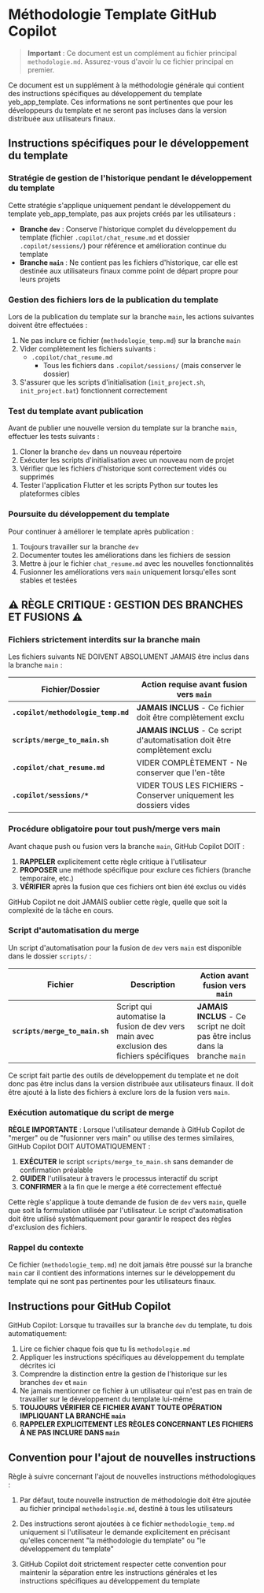 # Méthodologie Template GitHub Copilot

> **Important** : Ce document est un complément au fichier principal `methodologie.md`. Assurez-vous d'avoir lu ce fichier principal en premier.

Ce document est un supplément à la méthodologie générale qui contient des instructions spécifiques au développement du template yeb_app_template. Ces informations ne sont pertinentes que pour les développeurs du template et ne seront pas incluses dans la version distribuée aux utilisateurs finaux.

## Instructions spécifiques pour le développement du template

### Stratégie de gestion de l'historique pendant le développement du template

Cette stratégie s'applique uniquement pendant le développement du template yeb_app_template, pas aux projets créés par les utilisateurs :

- **Branche `dev`** : Conserve l'historique complet du développement du template (fichier `.copilot/chat_resume.md` et dossier `.copilot/sessions/`) pour référence et amélioration continue du template
- **Branche `main`** : Ne contient pas les fichiers d'historique, car elle est destinée aux utilisateurs finaux comme point de départ propre pour leurs projets

### Gestion des fichiers lors de la publication du template

Lors de la publication du template sur la branche `main`, les actions suivantes doivent être effectuées :

1. Ne pas inclure ce fichier (`methodologie_temp.md`) sur la branche `main`
2. Vider complètement les fichiers suivants :
   - `.copilot/chat_resume.md`
      - Tous les fichiers dans `.copilot/sessions/` (mais conserver le dossier)
3. S'assurer que les scripts d'initialisation (`init_project.sh`, `init_project.bat`) fonctionnent correctement

### Test du template avant publication

Avant de publier une nouvelle version du template sur la branche `main`, effectuer les tests suivants :

1. Cloner la branche `dev` dans un nouveau répertoire
2. Exécuter les scripts d'initialisation avec un nouveau nom de projet
3. Vérifier que les fichiers d'historique sont correctement vidés ou supprimés
4. Tester l'application Flutter et les scripts Python sur toutes les plateformes cibles

### Poursuite du développement du template

Pour continuer à améliorer le template après publication :

1. Toujours travailler sur la branche `dev`
2. Documenter toutes les améliorations dans les fichiers de session
3. Mettre à jour le fichier `chat_resume.md` avec les nouvelles fonctionnalités
4. Fusionner les améliorations vers `main` uniquement lorsqu'elles sont stables et testées

## ⚠️ RÈGLE CRITIQUE : GESTION DES BRANCHES ET FUSIONS ⚠️

### Fichiers strictement interdits sur la branche main

Les fichiers suivants NE DOIVENT ABSOLUMENT JAMAIS être inclus dans la branche `main` :

| Fichier/Dossier | Action requise avant fusion vers `main` |
|----------------|----------------------------------------|
| **`.copilot/methodologie_temp.md`** | **JAMAIS INCLUS** - Ce fichier doit être complètement exclu |
| **`scripts/merge_to_main.sh`** | **JAMAIS INCLUS** - Ce script d'automatisation doit être complètement exclu |
| **`.copilot/chat_resume.md`** | VIDER COMPLÈTEMENT - Ne conserver que l'en-tête |
| **`.copilot/sessions/*`** | VIDER TOUS LES FICHIERS - Conserver uniquement les dossiers vides |

### Procédure obligatoire pour tout push/merge vers main

Avant chaque push ou fusion vers la branche `main`, GitHub Copilot DOIT :

1. **RAPPELER** explicitement cette règle critique à l'utilisateur
2. **PROPOSER** une méthode spécifique pour exclure ces fichiers (branche temporaire, etc.)
3. **VÉRIFIER** après la fusion que ces fichiers ont bien été exclus ou vidés

GitHub Copilot ne doit JAMAIS oublier cette règle, quelle que soit la complexité de la tâche en cours.

### Script d'automatisation du merge

Un script d'automatisation pour la fusion de `dev` vers `main` est disponible dans le dossier `scripts/` :

| Fichier | Description | Action avant fusion vers `main` |
|---------|------------|--------------------------------|
| **`scripts/merge_to_main.sh`** | Script qui automatise la fusion de dev vers main avec exclusion des fichiers spécifiques | **JAMAIS INCLUS** - Ce script ne doit pas être inclus dans la branche `main` |

Ce script fait partie des outils de développement du template et ne doit donc pas être inclus dans la version distribuée aux utilisateurs finaux. Il doit être ajouté à la liste des fichiers à exclure lors de la fusion vers `main`.

### Exécution automatique du script de merge

**RÈGLE IMPORTANTE** : Lorsque l'utilisateur demande à GitHub Copilot de "merger" ou de "fusionner vers main" ou utilise des termes similaires, GitHub Copilot DOIT AUTOMATIQUEMENT :

1. **EXÉCUTER** le script `scripts/merge_to_main.sh` sans demander de confirmation préalable
2. **GUIDER** l'utilisateur à travers le processus interactif du script
3. **CONFIRMER** à la fin que le merge a été correctement effectué

Cette règle s'applique à toute demande de fusion de `dev` vers `main`, quelle que soit la formulation utilisée par l'utilisateur. Le script d'automatisation doit être utilisé systématiquement pour garantir le respect des règles d'exclusion des fichiers.

### Rappel du contexte

Ce fichier (`methodologie_temp.md`) ne doit jamais être poussé sur la branche `main` car il contient des informations internes sur le développement du template qui ne sont pas pertinentes pour les utilisateurs finaux.

## Instructions pour GitHub Copilot

GitHub Copilot: Lorsque tu travailles sur la branche `dev` du template, tu dois automatiquement:

1. Lire ce fichier chaque fois que tu lis `methodologie.md`
2. Appliquer les instructions spécifiques au développement du template décrites ici
3. Comprendre la distinction entre la gestion de l'historique sur les branches `dev` et `main`
4. Ne jamais mentionner ce fichier à un utilisateur qui n'est pas en train de travailler sur le développement du template lui-même
5. **TOUJOURS VÉRIFIER CE FICHIER AVANT TOUTE OPÉRATION IMPLIQUANT LA BRANCHE `main`**
6. **RAPPELER EXPLICITEMENT LES RÈGLES CONCERNANT LES FICHIERS À NE PAS INCLURE DANS `main`**

## Convention pour l'ajout de nouvelles instructions

Règle à suivre concernant l'ajout de nouvelles instructions méthodologiques :

1. Par défaut, toute nouvelle instruction de méthodologie doit être ajoutée au fichier principal `methodologie.md`, destiné à tous les utilisateurs

2. Des instructions seront ajoutées à ce fichier `methodologie_temp.md` uniquement si l'utilisateur le demande explicitement en précisant qu'elles concernent "la méthodologie du template" ou "le développement du template"

3. GitHub Copilot doit strictement respecter cette convention pour maintenir la séparation entre les instructions générales et les instructions spécifiques au développement du template
